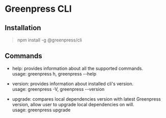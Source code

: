 # Greenpress CLI

## Installation
> npm install -g @greenpress/cli

## Commands
* help: provides information about all the supported commands.  
  usage: greenpress h, greenpress --help
  
* version: provides information about installed cli's version.  
  usage: greenpress -V, greenpress --version
  
* upgrade: compares local dependencies version with latest Greenpress version, allow user to upgrade local dependencies on will.  
  usage: greenpress upgrade
